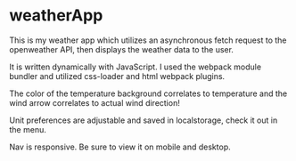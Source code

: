 # weatherApp

This is my weather app which utilizes an asynchronous fetch request to the openweather API, then displays the weather data to the user.

It is written dynamically with JavaScript. I used the webpack module bundler and utilized css-loader and html webpack plugins.

The color of the temperature background correlates to temperature and the wind arrow correlates to actual wind direction!

Unit preferences are adjustable and saved in localstorage, check it out in the menu.

Nav is responsive. Be sure to view it on mobile and desktop.

<!-- check out https://konradstar.dev for more projects or go to my github at https://github.com/kstarczak !!! -->